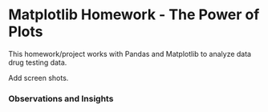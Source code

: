 # Matplotlib Homework - The Power of Plots

This homework/project works with Pandas and Matplotlib to analyze data drug testing data.

Add screen shots.

### Observations and Insights
